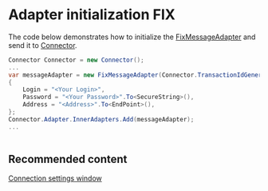 # Adapter initialization FIX

The code below demonstrates how to initialize the [FixMessageAdapter](../api/StockSharp.Fix.FixMessageAdapter.html) and send it to [Connector](../api/StockSharp.Algo.Connector.html).

```cs
Connector Connector = new Connector();				
...				
var messageAdapter = new FixMessageAdapter(Connector.TransactionIdGenerator)
{
    Login = "<Your Login>",
    Password = "<Your Password>".To<SecureString>(),
	Address = "<Address>".To<EndPoint>(),
};
Connector.Adapter.InnerAdapters.Add(messageAdapter);
...	
							
```

## Recommended content

[Connection settings window](API_UI_ConnectorWindow.md)
